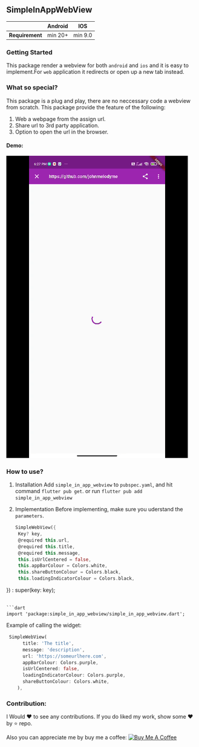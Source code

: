 ## SimpleInAppWebView
 
|                 | Android        | IOS     |
|-----------------|----------------|---------|
| **Requirement** | min 20+        | min 9.0 |

### Getting Started
This package render a webview for both `android` and `ios` and it is easy to implement.For `web` application it redirects or open up a new tab instead. 

### What so special?
This package is a plug and play, there are no neccessary code a webview from scratch. This package provide the feature of the following: 

1. Web a webpage from the assign url.
2. Share url to 3rd party application.
3. Option to open the url in the browser.

#### Demo: 
![demo](demo.gif)

### How to use? 

1. Installation
    Add `simple_in_app_webview` to `pubspec.yaml`, and hit command `flutter pub get`.
    or
    run `flutter pub add simple_in_app_webview`

2. Implementation
   Before implementing, make sure you uderstand the `parameters`.

   ```dart
   SimpleWebView({
    Key? key,
    @required this.url,
    @required this.title,
    @required this.message,
    this.isUrlCentered = false,
    this.appBarColour = Colors.white,
    this.shareButtonColour = Colors.black,
    this.loadingIndicatorColour = Colors.black,
  }) : super(key: key);
  ```

  ```dart
  import 'package:simple_in_app_webview/simple_in_app_webview.dart';
  ```
  
  Example of calling the widget: 
  ```dart
   SimpleWebView(
        title: 'The title',
        message: 'description',
        url: 'https://someurlhere.com',
        appBarColour: Colors.purple, 
        isUrlCentered: false,
        loadingIndicatorColour: Colors.purple,
        shareButtonColour: Colors.white,
      ),
  ```

### Contribution: 
I Would ❤️ to see any contributions. If you do liked my work, show some ❤️ by ⭐ repo.

Also you can appreciate me by buy me a coffee:
<a href="https://www.buymeacoffee.com/johnmelodymel" target="_blank"><img src="https://cdn.buymeacoffee.com/buttons/v2/default-yellow.png" alt="Buy Me A Coffee" style="height: 60px !important;width: 217px !important;" ></a>